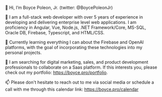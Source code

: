 👋 Hi, I’m Boyce Poleon, Jr. (twitter: @BoycePoleonJr)

👀 I am a full-stack web developer with over 5 years of experience in developing and delivering enterprise level web applications. I am proficiency in Angular, Vue, Node.js, .NET Framework/Core, MS-SQL, Oracle DB, Firebase, Typescript, and HTML/CSS.

🌱 Currently learning everything I can about the Firebase and OpenAI platforms, with the goal of incorporating these technologies into my personal projects.

💞️ I am searching for digital marketing, sales, and product development professionals to collaborate on a Saas platform. If this interests you, please check out my portfolio: https://boyce.pro/portfolio.

📫 Please don't hesitate to reach out to me via social media or schedule a call with me through this calendar link: https://boyce.pro/calendar
